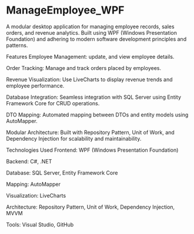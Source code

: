 # ManageEmployee_WPF
A modular desktop application for managing employee records, sales orders, and revenue analytics. Built using WPF (Windows Presentation Foundation) and adhering to modern software development principles and patterns.

Features
Employee Management: update, and view employee details.

Order Tracking: Manage and track orders placed by employees.

Revenue Visualization: Use LiveCharts to display revenue trends and employee performance.

Database Integration: Seamless integration with SQL Server using Entity Framework Core for CRUD operations.

DTO Mapping: Automated mapping between DTOs and entity models using AutoMapper.

Modular Architecture: Built with Repository Pattern, Unit of Work, and Dependency Injection for scalability and maintainability.

Technologies Used
Frontend: WPF (Windows Presentation Foundation)

Backend: C#, .NET

Database: SQL Server, Entity Framework Core

Mapping: AutoMapper

Visualization: LiveCharts

Architecture: Repository Pattern, Unit of Work, Dependency Injection, MVVM

Tools: Visual Studio, GitHub
